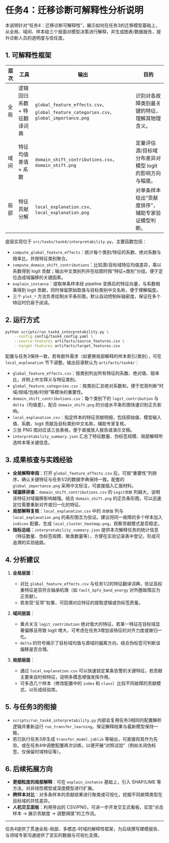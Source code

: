 # 任务4：迁移诊断可解释性分析说明

本说明针对“任务4：迁移诊断可解释性”，展示如何在任务3的迁移模型基础上，从全局、域间、样本级三个层面对模型决策进行解释，并生成图表/数据报告，提升诊断人员的透明度与信任度。

## 1. 可解释性框架

| 层次 | 工具 | 输出 | 目的 |
| --- | --- | --- | --- |
| 全局 | 逻辑回归系数 + 特征翻译词典 | `global_feature_effects.csv`、`global_feature_categories.csv`、`global_importance.png` | 识别对各故障类别最关键的特征，理解其物理含义。 |
| 域间 | 特征均值差值 × 系数 | `domain_shift_contributions.csv`、`domain_shift.png` | 定量评估源/目标域分布差异对模型 logit 的影响方向与幅度。 |
| 局部 | 特征贡献分解 | `local_explanation.csv`、`local_explanation.png` | 对单条样本给出“贡献度排序”，辅助专家验证模型判断。 |

底层实现位于 `src/tasks/task4/interpretability.py`，主要函数包括：

- `compute_global_feature_effects`：统计每个类别/特征的系数、绝对系数与赔率比，并按特征类别聚合。
- `compute_domain_shift_contributions`：比较源/目标域特征均值差异，乘以系数得到 logit 贡献；输出中文类别列并在绘图时按“特征×类别”分组，便于定位造成域偏移的关键因素。
- `explain_instance`：提取单条样本经 pipeline 变换后的特征向量，与系数相乘得到 logit 贡献，同时保留原始取值与目标类别中文名称，便于理解幅度。
- 三个 `plot_*` 方法负责绘制水平条形图，默认自动控制纵轴密度，保证在多个特征时仍易于阅读。

## 2. 运行方式

```bash
python scripts/run_task4_interpretability.py \
    --config config/task4_config.yaml \
    --source-features artifacts/source_features.csv \
    --target-features artifacts/target_features.csv
```

配置与任务3保持一致，若有额外需求（如更换局部解释的样本索引/类别），可在 `local_explanation` 节下调整。输出目录默认为 `artifacts/task4/`：

- `global_feature_effects.csv`：按类别列出所有特征的系数、绝对值、赔率比，并附上中文释义与特征类别。
- `global_feature_categories.csv`：按类别汇总绝对系数和，便于宏观判断“时域/频域/包络/时频”等模块的重要性。
- `domain_shift_contributions.csv`：每个类别下的 `logit_contribution` 与 `delta`（均值差），配合 `domain_shift.png` 的分组水平条形图快速识别正负影响。
- `local_explanation.csv`：指定样本的特征贡献明细，包括原始值、模型输入值、系数、logit 贡献及目标类别中文名称，辅助专家复核。
- 三张 PNG 图对应该三张表格，便于直接放入报告或演示文稿。
- `interpretability_summary.json` 汇总了特征数量、伪标签规模、局部解释所选样本等关键信息。

## 3. 成果核查与实践经验

- **全局解释审阅**：打开 `global_feature_effects.csv` 后，可按“重要性”列排序，确认关键特征与任务1/2的数据字典保持一致。配套的 `global_importance.png` 采用中文标注，可直接插入汇报材料。
- **域偏移排查**：`domain_shift_contributions.csv` 的 `Logit贡献` 列越大，说明该特征对域偏移影响越强。结合 `domain_shift.png` 的正负条形图，可以迅速定位需要重新对齐或归一化的特征。
- **局部解释复核**：`local_explanation.csv` 中的 `贡献值` 列与 `local_explanation.png` 的条形图互为验证。建议将同一故障的多个样本加入 `indices` 配置，生成 `local_cluster_heatmap.png`，观察贡献模式是否稳定。
- **指标总结**：`interpretability_summary.json` 提供本次解释任务的统计信息（特征数量、伪标签规模、聚类数量等），方便在实验记录表中登记，形成可追溯的实验链路。

## 4. 分析建议

1. **全局层面**：
   - 对比 `global_feature_effects.csv` 与任务1/2的特征翻译词典，验证高权重特征是否符合轴承机理（如 `fault_bpfo_band_energy` 对外圈故障应为正贡献）。
   - 若发现“反常”权重，可回溯对应特征的提取逻辑或伪标签质量。

2. **域间层面**：
   - 重点关注 `logit_contribution` 绝对值大的特征，若某一特征在目标域显著偏移且导致 logit 增大，可考虑在任务3增加该特征的对齐力度或做归一化。
   - `delta` 的符号揭示了目标域均值与源域的偏离方向，结合伪标签可判断该偏移是否合理。

3. **局部层面**：
   - 通过 `local_explanation.csv` 可以快速锁定某条告警的关键特征，若贡献主要来自时频特征，说明多模态增强发挥作用。
   - 可多选几个样本（修改配置中的 `index` 和 `class`）比较不同故障的贡献模式，以形成经验库。

## 5. 与任务3的衔接

- `scripts/run_task4_interpretability.py` 内部会复用任务3相同的配置解析逻辑并重新运行 `run_transfer_learning`，保证解释结果与最新模型保持一致。
- 若已执行任务3并生成 `transfer_model.joblib` 等输出，可直接将其作为先验，或在任务4中调整配置再次训练，以便开展“对照试验”（例如关闭伪标签、仅保留时域特征等）。

## 6. 后续拓展方向

- **更细粒度的局部解释**：可在 `explain_instance` 基础上，引入 SHAP/LIME 等方法，对非线性模型或深度模型进行扩展。
- **跨样本对比**：对多条样本的贡献结果进行聚类或可视化，挖掘不同故障类型在目标域的共性差异。
- **人机交互面板**：利用导出的 CSV/PNG，可进一步开发交互式看板，实现“点击样本 → 展示贡献度 → 调整阈值”的工作流。

---

任务4提供了贯通全局-局部、多模态-时域的解释性框架，为后续撰写建模报告、与领域专家沟通提供了坚实的数据与可视化支撑。
